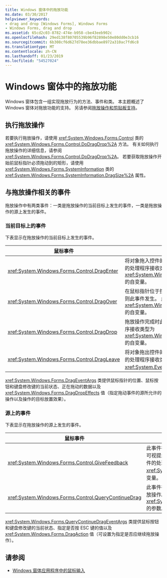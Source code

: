 ```yaml
---
title: Windows 窗体中的拖放功能
ms.date: 03/30/2017
helpviewer_keywords:
- drag and drop [Windows Forms], Windows Forms
- Windows Forms, drag and drop
ms.assetid: 65cd2c03-8782-474e-b958-cbe43eeb902c
ms.openlocfilehash: 29ed138f80705539b96f82898e50e80dd0e3cb16
ms.sourcegitcommit: 6b308cf6d627d78ee36dbbae8972a310ac7fd6c8
ms.translationtype: MT
ms.contentlocale: zh-CN
ms.lasthandoff: 01/23/2019
ms.locfileid: "54527024"
---
```

# <a name="drag-and-drop-functionality-in-windows-forms"></a>Windows 窗体中的拖放功能
Windows 窗体包含一组实现拖放行为的方法、事件和类。 本主题概述了 Windows 窗体对拖放功能的支持。  另请参阅[拖放操作和剪贴板支持](https://msdn.microsoft.com/library/fe5ebfwe\(v=vs.110\))。  
  
## <a name="performing-drag-and-drop-operations"></a>执行拖放操作  
 若要执行拖放操作，请使用 <xref:System.Windows.Forms.Control> 类的 <xref:System.Windows.Forms.Control.DoDragDrop%2A> 方法。 有关如何执行拖放操作的详细信息，请参阅 <xref:System.Windows.Forms.Control.DoDragDrop%2A>。 若要获取拖放操作开始前鼠标指针必须拖动到的矩形，请使用 <xref:System.Windows.Forms.SystemInformation> 类的 <xref:System.Windows.Forms.SystemInformation.DragSize%2A> 属性。  
  
## <a name="events-related-to-drag-and-drop-operations"></a>与拖放操作相关的事件  
 拖放操作中有两类事件：一类是拖放操作的当前目标上发生的事件，一类是拖放操作的源上发生的事件。  
  
### <a name="events-on-the-current-target"></a>当前目标上的事件  
 下表显示在拖放操作的当前目标上发生的事件。  
  
|鼠标事件|描述|  
|-----------------|-----------------|  
|<xref:System.Windows.Forms.Control.DragEnter>|将对象拖入控件的边界时此事件发生。 此事件的处理程序接收类型为 <xref:System.Windows.Forms.DragEventArgs> 的自变量。|  
|<xref:System.Windows.Forms.Control.DragOver>|在鼠标指针位于控件的边界内时如果拖动对象则此事件发生。 此事件的处理程序接收类型为 <xref:System.Windows.Forms.DragEventArgs> 的自变量。|  
|<xref:System.Windows.Forms.Control.DragDrop>|拖放操作完成时此事件发生。 此事件的处理程序接收类型为 <xref:System.Windows.Forms.DragEventArgs> 的自变量。|  
|<xref:System.Windows.Forms.Control.DragLeave>|将对象拖出控件的边界时此事件发生。 此事件的处理程序接收类型为 <xref:System.EventArgs> 的参数。|  
  
 <xref:System.Windows.Forms.DragEventArgs> 类提供鼠标指针的位置、鼠标按钮和键盘修改键的当前状态、正在拖动的数据以及 <xref:System.Windows.Forms.DragDropEffects> 值（指定拖动事件的源所允许的操作以及操作的目标放置效果）。  
  
### <a name="events-on-the-source"></a>源上的事件  
 下表显示在拖放操作的源上发生的事件。  
  
|鼠标事件|描述|  
|-----------------|-----------------|  
|<xref:System.Windows.Forms.Control.GiveFeedback>|此事件在执行拖动操作期间发生。 借助此事件，可向用户提供可视提示（例如更改鼠标指针），通知拖放操作正在发生。 此事件的处理程序接收类型为 <xref:System.Windows.Forms.GiveFeedbackEventArgs> 的自变量。|  
|<xref:System.Windows.Forms.Control.QueryContinueDrag>|此事件在拖放操作期间引发，并使拖动源可以确定是否应取消拖放操作。 此事件的处理程序接收类型为 <xref:System.Windows.Forms.QueryContinueDragEventArgs> 的参数。|  
  
 <xref:System.Windows.Forms.QueryContinueDragEventArgs> 类提供鼠标按钮和键盘修改键的当前状态、指定是否按 ESC 键的值以及 <xref:System.Windows.Forms.DragAction> 值（可设置为指定是否应继续拖放操作）。  
  
## <a name="see-also"></a>请参阅
- [Windows 窗体应用程序中的鼠标输入](../../../docs/framework/winforms/mouse-input-in-a-windows-forms-application.md)
